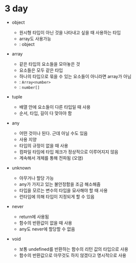 # 3 day

- object

  - 원시형 타입이 아닌 것을 나타내고 싶을 때 사용하는 타입
  - array도 사용가능
  - : object

- array

  - 같은 타입의 요소들을 모아놓은 것
  - 요소들은 모두 같은 타입
  - 하나의 타입으로 묶을 수 있는 요소들이 아니라면 array가 아님
  - : `Array<number>`
  - : `number[]`

- tuple

  - 배열 안에 요소들이 다른 타입일 때 사용
  - 순서, 타입, 길이 다 맞아야 함

- any

  - 어떤 것이나 된다. 근데 아닐 수도 있음
  - 사용 지양
  - 타입의 규정이 없을 때 사용
  - 컴파일 타임에 타입 체크가 정상적으로 이루어지지 않음
  - 계속해서 개체를 통해 전파됨 (오염)

- unknown

  - 아무거나 할당 가능
  - any가 가지고 있는 불안정함을 조금 해소해줌
  - 타입을 모르는 변수의 타입을 묘사해야 할 때 사용
  - 런타임에 의해 타입이 지정되게 할 수 있음

- never

  - return에 사용됨
  - 함수의 반환값이 없을 때 사용
  - any도 never에 할당할 수 없음

- void
  - 보통 undefined를 반환하는 함수의 리턴 값의 타입으로 사용
  - 함수의 반환값으로 아무것도 하지 않겠다고 명시적으로 사용
